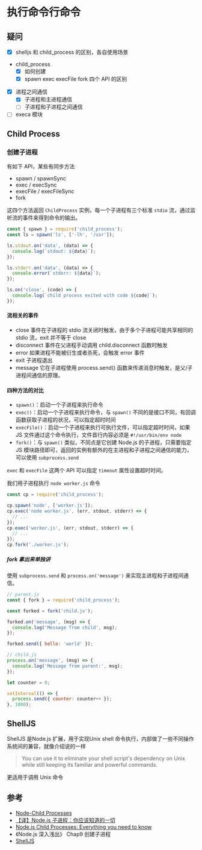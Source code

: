 # 执行命令行命令

## 疑问

- [x] shelljs 和 child_process 的区别，各自使用场景
- child_process
  - [x] 如何创建
  - [x] spawn exec execFile fork 四个 API 的区别
- [x] 进程之间通信
  - [x] 子进程和主进程通信
  - [ ] 子进程和子进程之间通信
- [ ] execa 模块

## Child Process

### 创建子进程

有如下 API，某些有同步方法

- spawn / spawnSync
- exec / execSync
- execFile / execFileSync
- fork

这四个方法返回 `ChildProcess` 实例，每一个子进程有三个标准 `stdio` 流，通过监听流的事件来得到命令的输出。

```js
const { spawn } = require('child_process');
const ls = spawn('ls', ['-lh', '/usr']);

ls.stdout.on('data', (data) => {
  console.log(`stdout: ${data}`);
});

ls.stderr.on('data', (data) => {
  console.error(`stderr: ${data}`);
});

ls.on('close', (code) => {
  console.log(`child process exited with code ${code}`);
});
```

#### 流相关的事件

- close 事件在子进程的 stdio 流关闭时触发，由于多个子进程可能共享相同的 stdio 流，exit 并不等于 close
- disconnect 事件在父进程手动调用 child.disconnect 函数时触发
- error 如果进程不能被衍生或者杀死，会触发 error 事件
- exit 子进程退出
- message 它在子进程使用 process.send() 函数来传递消息时触发，是父/子进程间通信的原理。

#### 四种方法的对比

- `spawn()`：启动一个子进程来执行命令
- `exec()`：启动一个子进程来执行命令，与 `spawn()` 不同的是接口不同，有回调函数获取子进程的状况，可以指定超时时间
- `execFile()`：启动一个子进程来执行可执行文件，可以指定超时时间，如果 JS 文件通过这个命令执行，文件首行内容必须是 `#!/usr/bin/env node`
- `fork()`：与 `spawn()` 类似，不同点是它创建 Node.js 的子进程，只需要指定 JS 模块路径即可，返回的实例有额外的在主进程和子进程之间通信的能力，可以使用 `subprocess.send`

`exec` 和 `execFile` 这两个 API 可以指定 `timeout` 属性设置超时时间。

我们用子进程执行 `node worker.js` 命令

```js
const cp = require('child_process');

cp.spawn('node', ['worker.js']);
cp.exec('node worker.js', (err, stdout, stderr) => {
  // ...
});
cp.exec('worker.js', (err, stdout, stderr) => {
  // ...
});
cp.fork('./worker.js');
```

##### fork 拿出来单独讲

使用 `subprocess.send` 和 `process.on('message')` 来实现主进程和子进程间通信。

```js
// parent.js
const { fork } = require('child_process');

const forked = fork('child.js');

forked.on('message', (msg) => {
  console.log('Message from child', msg);
});

forked.send({ hello: 'world' });
```

```js
// child.js
process.on('message', (msg) => {
  console.log('Message from parent:', msg);
});

let counter = 0;

setInterval(() => {
  process.send({ counter: counter++ });
}, 1000);
```

## ShellJS

ShellJS 是Node.js 扩展，用于实现Unix shell 命令执行，内部做了一些不同操作系统间的兼容，就像介绍说的一样

> You can use it to eliminate your shell script's dependency on Unix while still keeping its familiar and powerful commands.

更适用于调用 Unix 命令

## 参考

- [Node-Child Processes](https://nodejs.org/dist/latest-v12.x/docs/api/child_process.html#child_process_child_process_spawn_command_args_options)
- [【译】Node.js 子进程：你应该知道的一切](https://juejin.im/entry/595dc35b51882568d00a97ab)
- [Node.js Child Processes: Everything you need to know](https://www.freecodecamp.org/news/node-js-child-processes-everything-you-need-to-know-e69498fe970a/)
- 《Node.js 深入浅出》 Chap9 创建子进程
- [ShellJS](https://github.com/shelljs/shelljs)
